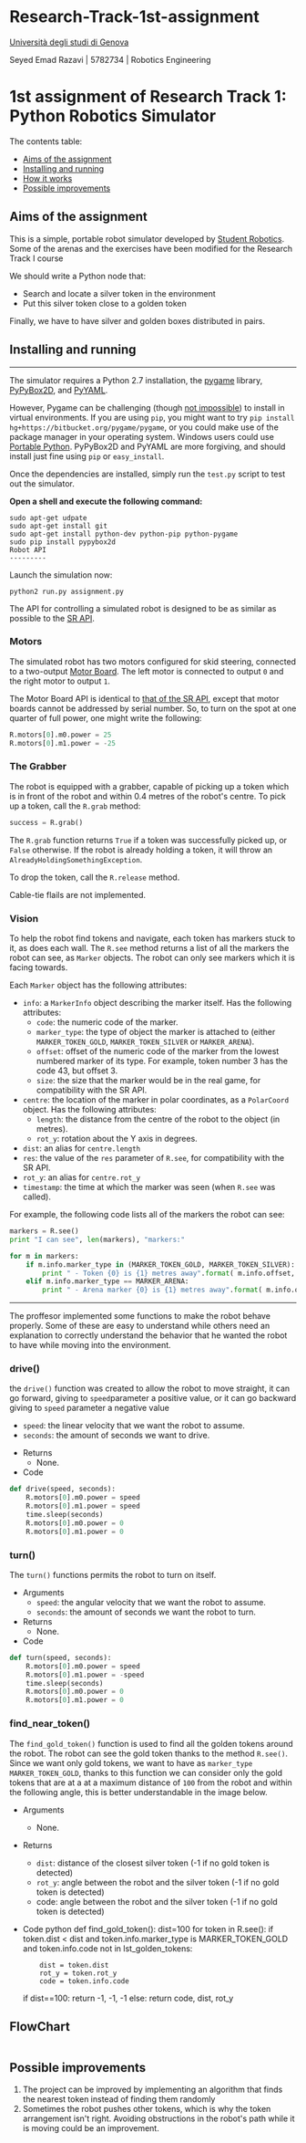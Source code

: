 # Research-Track-1st-assignment

[Università degli studi di Genova](https://unige.it/en/ "University of Genoa")

Seyed Emad Razavi | 5782734 | Robotics Engineering 

1st assignment of Research Track 1: Python Robotics Simulator
================================
The contents table:

- [Aims of the assignment](#aims-of-the-assignment)
- [Installing and running](#installing-and-running)
- [How it works](#how-it-works)
- [Possible improvements](#possible-improvements)


## Aims of the assignment


This is a simple, portable robot simulator developed by [Student Robotics](https://studentrobotics.org).
Some of the arenas and the exercises have been modified for the Research Track I course

We should write a Python node that:
- Search and locate a silver token in the environment
- Put this silver token close to a golden token

Finally, we have to have silver and golden boxes distributed in pairs.


## Installing and running
----------------------

The simulator requires a Python 2.7 installation, the [pygame](http://pygame.org/) library, [PyPyBox2D](https://pypi.python.org/pypi/pypybox2d/2.1-r331), and [PyYAML](https://pypi.python.org/pypi/PyYAML/).

 However, Pygame can be challenging (though [not impossible](http://askubuntu.com/q/312767)) to install in virtual environments. If you are using `pip`, you might want to try `pip install hg+https://bitbucket.org/pygame/pygame`, or you could make use of the package manager in your operating system. Windows users could use [Portable Python](http://portablepython.com/). PyPyBox2D and PyYAML are more forgiving, and should install just fine using `pip` or `easy_install`.

Once the dependencies are installed, simply run the `test.py` script to test out the simulator.

**Open a shell and execute the following command:**
```shell
sudo apt-get udpate
sudo apt-get install git
sudo apt-get install python-dev python-pip python-pygame
sudo pip install pypybox2d
Robot API
---------
```

Launch the simulation now:
```shell
python2 run.py assignment.py
```

The API for controlling a simulated robot is designed to be as similar as possible to the [SR API][sr-api].

### Motors ###

The simulated robot has two motors configured for skid steering, connected to a two-output [Motor Board](https://studentrobotics.org/docs/kit/motor_board). The left motor is connected to output `0` and the right motor to output `1`.

The Motor Board API is identical to [that of the SR API](https://studentrobotics.org/docs/programming/sr/motors/), except that motor boards cannot be addressed by serial number. So, to turn on the spot at one quarter of full power, one might write the following:

```python
R.motors[0].m0.power = 25
R.motors[0].m1.power = -25
```

### The Grabber ###

The robot is equipped with a grabber, capable of picking up a token which is in front of the robot and within 0.4 metres of the robot's centre. To pick up a token, call the `R.grab` method:

```python
success = R.grab()
```

The `R.grab` function returns `True` if a token was successfully picked up, or `False` otherwise. If the robot is already holding a token, it will throw an `AlreadyHoldingSomethingException`.

To drop the token, call the `R.release` method.

Cable-tie flails are not implemented.

### Vision ###

To help the robot find tokens and navigate, each token has markers stuck to it, as does each wall. The `R.see` method returns a list of all the markers the robot can see, as `Marker` objects. The robot can only see markers which it is facing towards.

Each `Marker` object has the following attributes:

* `info`: a `MarkerInfo` object describing the marker itself. Has the following attributes:
  * `code`: the numeric code of the marker.
  * `marker_type`: the type of object the marker is attached to (either `MARKER_TOKEN_GOLD`, `MARKER_TOKEN_SILVER` or `MARKER_ARENA`).
  * `offset`: offset of the numeric code of the marker from the lowest numbered marker of its type. For example, token number 3 has the code 43, but offset 3.
  * `size`: the size that the marker would be in the real game, for compatibility with the SR API.
* `centre`: the location of the marker in polar coordinates, as a `PolarCoord` object. Has the following attributes:
  * `length`: the distance from the centre of the robot to the object (in metres).
  * `rot_y`: rotation about the Y axis in degrees.
* `dist`: an alias for `centre.length`
* `res`: the value of the `res` parameter of `R.see`, for compatibility with the SR API.
* `rot_y`: an alias for `centre.rot_y`
* `timestamp`: the time at which the marker was seen (when `R.see` was called).

For example, the following code lists all of the markers the robot can see:

```python
markers = R.see()
print "I can see", len(markers), "markers:"

for m in markers:
    if m.info.marker_type in (MARKER_TOKEN_GOLD, MARKER_TOKEN_SILVER):
        print " - Token {0} is {1} metres away".format( m.info.offset, m.dist )
    elif m.info.marker_type == MARKER_ARENA:
        print " - Arena marker {0} is {1} metres away".format( m.info.offset, m.dist )
```

[sr-api]: https://studentrobotics.org/docs/programming/sr/


---------

The proffesor  implemented some functions to make the robot behave properly. Some of these are easy to understand while others need an explanation to correctly understand the behavior that he wanted the robot to have
while moving into the environment.

### drive() ###

the `drive()`  function was created to allow the robot to move straight, it can go forward, giving to `speed`parameter a positive value, or it can go backward giving to `speed` parameter a negative value

  - `speed`: the linear velocity that we want the robot to assume.
  - `seconds`: the amount of seconds we want to drive.
* Returns
  - None.
* Code
```python
def drive(speed, seconds):
    R.motors[0].m0.power = speed
    R.motors[0].m1.power = speed
    time.sleep(seconds)
    R.motors[0].m0.power = 0
    R.motors[0].m1.power = 0
```

### turn() ###

The `turn()` functions permits the robot to turn on itself.

* Arguments 
  - `speed`: the angular velocity that we want the robot to assume.
  - `seconds`: the amount of seconds we want the robot to turn.
* Returns
  - None.
* Code
```python
def turn(speed, seconds):
    R.motors[0].m0.power = speed
    R.motors[0].m1.power = -speed
    time.sleep(seconds)
    R.motors[0].m0.power = 0
    R.motors[0].m1.power = 0
```

### find_near_token() ###

The `find_gold_token()` function is used to find all the golden tokens around the robot. The robot can see the gold token thanks to the method `R.see()`. Since we want only gold tokens, we want to
have as `marker_type` `MARKER_TOKEN_GOLD`, thanks to this function we can consider only the gold tokens that are at a at a maximum distance of `100` from the robot and within the following angle, this is better understandable in the image below.

                                                   
* Arguments 
  - None.
* Returns
  - `dist`: distance of the closest silver token (-1 if no gold token is detected)
  - `rot_y`: angle between the robot and the silver token (-1 if no gold token is detected)
  - code: angle between the robot and the silver token (-1 if no gold token is detected)
* Code
python
def find_gold_token():
  dist=100
  for token in R.see():
      if token.dist < dist and token.info.marker_type is MARKER_TOKEN_GOLD and token.info.code not in lst_golden_tokens:
          
          dist = token.dist
          rot_y = token.rot_y
          code = token.info.code
  if dist==100:
      return -1, -1, -1
  else:
      return code, dist, rot_y

## FlowChart
<img sr="flowchart.png">

## Possible improvements

1. The project can be improved by implementing an algorithm that finds the nearest token instead of finding them randomly
2. Sometimes the robot pushes other tokens, which is why the token arrangement isn't right. Avoiding obstructions in the robot's path while it is moving could be an improvement.
